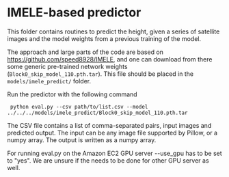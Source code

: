 # IMELE-based predictor

This folder contains routines to predict the height, given a series of satellite images and the model weights from a previous training of the model.

The approach and large parts of the code are based on https://github.com/speed8928/IMELE, and one can download from there some generic pre-trained network weights (`Block0_skip_model_110.pth.tar`). This file should be placed in the `models/imele_predict/` folder. 

Run the predictor with the following command

     python eval.py --csv path/to/list.csv --model ../../../models/imele_predict/Block0_skip_model_110.pth.tar

The CSV file contains a list of comma-separated pairs, input images and predicted output. The input can be any image file supported by Pillow, or a numpy array. The output is written as a numpy array.

For running eval.py on the Amazon EC2 GPU server --use_gpu has to be set to "yes". We are unsure if the needs to be done for other GPU server as well.
